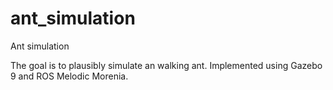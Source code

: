 # ant_simulation
Ant simulation

The goal is to plausibly simulate an walking ant.
Implemented using Gazebo 9 and ROS Melodic Morenia. 
